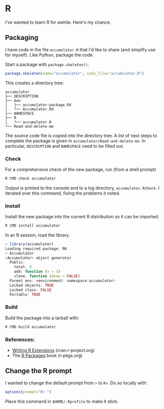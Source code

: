# R

I've wanted to learn R for awhile.
Here's my chance.

## Packaging

I have code in the file `accumulator.R` that I'd like to share
(and simplify use for myself).
Like Python, package the code.

Start a package with `package.skeleton()`.
```R
package.skeleton(name="accumulator", code_file="accumulator.R")
```
This creates a directory tree:
```console
accumulator
├── DESCRIPTION
├── man
│   ├── accumulator-package.Rd
│   └── Accumulator.Rd
├── NAMESPACE
├── R
│   └── accumulator.R
└── Read-and-delete-me
```
The source code file is copied into the directory tree.
A list of next steps to complete the package is given in
`accumulator/Read-and-delete-me`.
In particular, `DESCRIPTION` and `NAMESPACE` need to be filled out.

### Check

For a comprehensive check of the new package, run (from a shell prompt)
```bash
R CMD check accumulator
```
Output is printed to the console and to a log directory, `accumulator.Rcheck`.
I iterated over this command, fixing the problems it noted.

### Install

Install the new package into the current R distribution so it can be imported.
```bash
R CMD install accumulator
```

In an R session, load the library.
```R
> library(accumulator)
Loading required package: R6
> Accumulator
<Accumulator> object generator
  Public:
    total: 0
    add: function (x = 1) 
    clone: function (deep = FALSE) 
  Parent env: <environment: namespace:accumulator>
  Locked objects: TRUE
  Locked class: FALSE
  Portable: TRUE
```

### Build

Build the package into a tarball with:
```bash
R CMD build accumulator
```

### References:

* [Writing R Extensions](https://cran.r-project.org/doc/manuals/R-exts.html) (cran.r-project.org)
* The [R Packages](https://r-pkgs.org/) book (r-pkgs.org)

## Change the R prompt

I wanted to change the default prompt from `>` to `R>`.
Do so locally with:
```R
options(prompt="R> ")
```

Place this command in `$HOME/.Rprofile` to make it stick.
